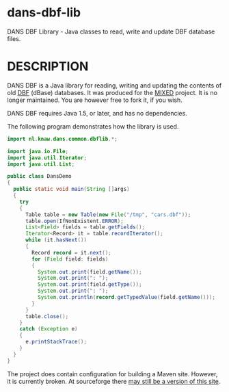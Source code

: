 dans-dbf-lib
============

DANS DBF Library - Java classes to read, write and update DBF database files.

DESCRIPTION
===========

DANS DBF is a Java library for reading, writing and updating
the contents of old [DBF] \(dBase) databases.
It was produced for the [MIXED] project.
It is no longer maintained. You are however free to fork it, if you wish. 

DANS DBF requires Java 1.5, or later, and has no dependencies.

The following program demonstrates how the library is used.

```java
import nl.knaw.dans.common.dbflib.*;

import java.io.File;
import java.util.Iterator;
import java.util.List;

public class DansDemo
{
  public static void main(String []args)
  {
    try
    {
      Table table = new Table(new File("/tmp", "cars.dbf"));
      table.open(IfNonExistent.ERROR);
      List<Field> fields = table.getFields();
      Iterator<Record> it = table.recordIterator();
      while (it.hasNext())
      {
        Record record = it.next();
        for (Field field: fields)
        {
          System.out.print(field.getName());
          System.out.print(": ");
          System.out.print(field.getType());
          System.out.print(": ");
          System.out.println(record.getTypedValue(field.getName()));
        }
      }
      table.close();
    }
    catch (Exception e)
    {
      e.printStackTrace();
    }
  }
}
```

The project does contain configuration for building a Maven site. However, it is currently broken. At sourceforge
there [may still be a version of this site](http://dans-dbf-lib.sourceforge.net/).


[DBF]: https://en.wikipedia.org/wiki/DBase
[MIXED]: http://www.dans.knaw.nl/en/projects/mixed
